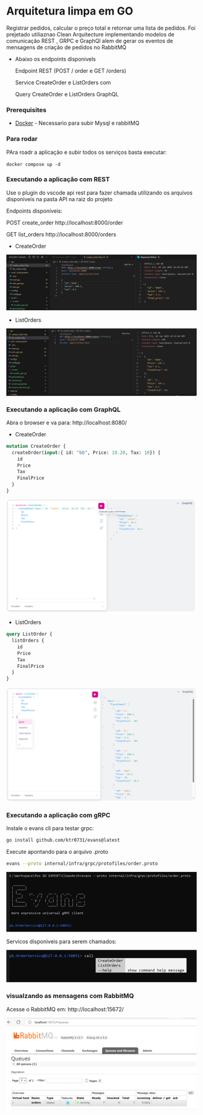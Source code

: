 # Arquitetura limpa em GO

Registrar pedidos, calcular o preço total e retornar uma lista de pedidos. Foi prejetado utiliaznao Clean Arquitecture implementando modelos de comunicação REST , GRPC e GraphQl alem de gerar os eventos de  mensagens de criação de pedidos no RabbitMQ 

- Abaixo os endpoints disponivels

    Endpoint REST (POST / order e GET /orders)

    Service CreateOrder e ListOrders com 

    Query CreateOrder e ListOrders GraphQL


### Prerequisites

- [Docker]([https://www.docker.com/) - Necessario para subir Mysql e rabbitMQ

### Para rodar

PAra roadr a aplicação e subir todos os serviços basta executar:

`docker compose up -d`

### Executando a aplicação com REST 

Use o plugin do vscode api rest para fazer chamada utilizando os arquivos disponiveis na pasta API na raiz do projeto

Endpoints disponíveis:

POST create_order http://localhost:8000/order

GET list_orders http://localhost:8000/orders

- CreateOrder

![alt text](https://github.com/maxnet04/CleanArch/blob/main/images/rest-1.PNG)

- ListOrders

![alt text](https://github.com/maxnet04/CleanArch/blob/main/images/rest-2.PNG)


### Executando a aplicação com GraphQL

Abra o browser e va para: http://localhost:8080/

- CreateOrder

```graphql
mutation CreateOrder {
  createOrder(input:{ id: "bb", Price: 10.20, Tax: 10}) {
    id
    Price
    Tax
    FinalPrice
  }
}
```

![alt text](https://github.com/maxnet04/CleanArch/blob/main/images/graphi-1.PNG)

- ListOrders

```graphql
query ListOrder {
  listOrders {
    id
    Price
    Tax
    FinalPrice
  }
}
```

![alt text](https://github.com/maxnet04/CleanArch/blob/main/images/graphi-2.PNG)

### Executando a aplicação com gRPC

Instale o evans cli para testar grpc:
```bash
go install github.com/ktr0731/evans@latest
```

Execute apontando para o arquivo .proto
```bash
evans --proto internal/infra/grpc/protofiles/order.proto
```

![alt text](https://github.com/maxnet04/CleanArch/blob/main/images/grpc2.PNG)


Servicos disponiveis para serem chamados:

![alt text](https://github.com/maxnet04/CleanArch/blob/main/images/grpc.PNG)


### visualzando as mensagens com RabbitMQ

Acesse o RabbitMQ em: http://localhost:15672/

![alt text](https://github.com/maxnet04/CleanArch/blob/main/images/rabbit.PNG)